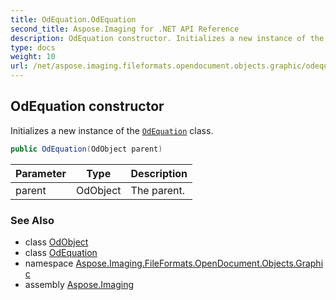 ```yaml
---
title: OdEquation.OdEquation
second_title: Aspose.Imaging for .NET API Reference
description: OdEquation constructor. Initializes a new instance of the OdEquation class
type: docs
weight: 10
url: /net/aspose.imaging.fileformats.opendocument.objects.graphic/odequation/odequation/
---
```

## OdEquation constructor

Initializes a new instance of the [`OdEquation`](../) class.

```csharp
public OdEquation(OdObject parent)
```

| Parameter | Type | Description |
| --- | --- | --- |
| parent | OdObject | The parent. |

### See Also

* class [OdObject](../../../aspose.imaging.fileformats.opendocument/odobject/)
* class [OdEquation](../)
* namespace [Aspose.Imaging.FileFormats.OpenDocument.Objects.Graphic](../../odequation/)
* assembly [Aspose.Imaging](../../../)



